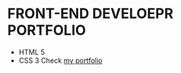 # FRONT-END DEVELOEPR PORTFOLIO
- HTML 5
- CSS 3
Check [my portfolio](https://ilyasqn.github.io/ilyastest.github.io/)
